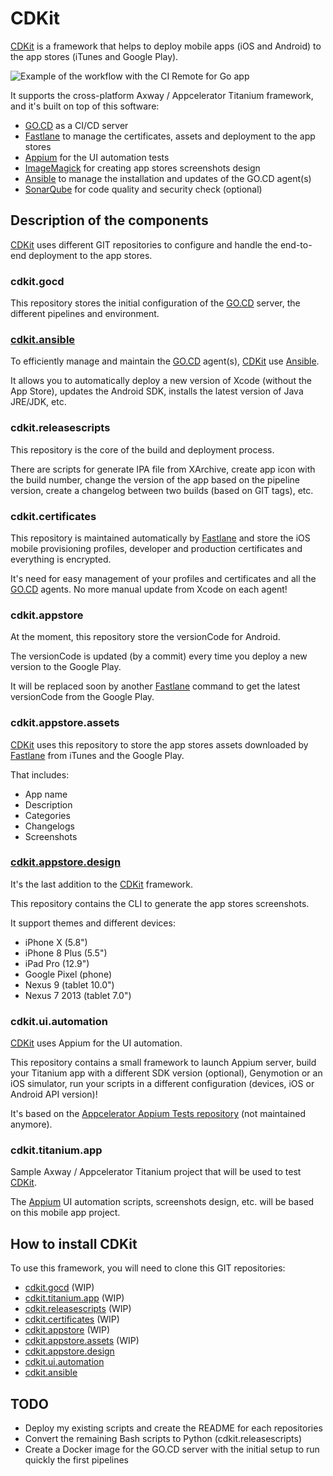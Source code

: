 # CDKit

[CDKit](https://cdkits.org) is a framework that helps to deploy mobile apps (iOS and Android) to the app stores (iTunes and Google Play).

![Example of the workflow with the CI Remote for Go app](https://github.com/timoa/cdkit/raw/master/docs/img/visual-stream-map-example.png)

It supports the cross-platform Axway / Appcelerator Titanium framework, and it's built on top of this software:

- [GO.CD](https://www.gocd.org/) as a CI/CD server
- [Fastlane](https://fastlane.tools/) to manage the certificates, assets and deployment to the app stores
- [Appium](http://appium.io/) for the UI automation tests
- [ImageMagick](https://www.imagemagick.org/) for creating app stores screenshots design
- [Ansible](https://www.ansible.com/) to manage the installation and updates of the GO.CD agent(s)
- [SonarQube](https://www.sonarqube.org/) for code quality and security check (optional)

## Description of the components

[CDKit](https://cdkits.org) uses different GIT repositories to configure and handle the end-to-end deployment to the app stores.

### cdkit.gocd

This repository stores the initial configuration of the [GO.CD](https://www.gocd.org/) server, the different pipelines and environment.

### [cdkit.ansible](https://github.com/timoa/cdkit.ansible)

To efficiently manage and maintain the [GO.CD](https://www.gocd.org/) agent(s), [CDKit](https://cdkits.org) use [Ansible](https://www.ansible.com/).

It allows you to automatically deploy a new version of Xcode (without the App Store), updates the Android SDK, installs the latest version of Java JRE/JDK, etc.

### cdkit.releasescripts

This repository is the core of the build and deployment process.

There are scripts for generate IPA file from XArchive, create app icon with the build number, change the version of the app based on the pipeline version, create a changelog between two builds (based on GIT tags), etc.

### cdkit.certificates

This repository is maintained automatically by [Fastlane](https://fastlane.tools/) and store the iOS mobile provisioning profiles, developer and production certificates and everything is encrypted.

It's need for easy management of your profiles and certificates and all the [GO.CD](https://www.gocd.org/) agents. No more manual update from Xcode on each agent!

### cdkit.appstore

At the moment, this repository store the versionCode for Android.

The versionCode is updated (by a commit) every time you deploy a new version to the Google Play.

It will be replaced soon by another [Fastlane](https://fastlane.tools/) command to get the latest versionCode from the Google Play.

### cdkit.appstore.assets

[CDKit](https://cdkits.org) uses this repository to store the app stores assets downloaded by [Fastlane](https://fastlane.tools/) from iTunes and the Google Play.

That includes:

- App name
- Description
- Categories
- Changelogs
- Screenshots

### [cdkit.appstore.design](https://github.com/timoa/cdkit.appstore.design)

It's the last addition to the [CDKit](https://cdkits.org) framework.

This repository contains the CLI to generate the app stores screenshots.

It support themes and different devices:

- iPhone X (5.8")
- iPhone 8 Plus (5.5")
- iPad Pro (12.9")
- Google Pixel (phone)
- Nexus 9 (tablet 10.0")
- Nexus 7 2013 (tablet 7.0")

### cdkit.ui.automation

[CDKit](https://cdkits.org) uses Appium for the UI automation.

This repository contains a small framework to launch Appium server, build your Titanium app with a different SDK version (optional), Genymotion or an iOS simulator, run your scripts in a different configuration (devices, iOS or Android API version)!

It's based on the [Appcelerator Appium Tests repository](https://github.com/appcelerator/appium-tests) (not maintained anymore).

### cdkit.titanium.app

Sample Axway / Appcelerator Titanium project that will be used to test [CDKit](https://cdkits.org).

The [Appium](http://appium.io/) UI automation scripts, screenshots design, etc. will be based on this mobile app project.

## How to install CDKit

To use this framework, you will need to clone this GIT repositories:

- [cdkit.gocd](https://github.com/timoa/cdkit.gocd) (WIP)
- [cdkit.titanium.app](https://github.com/timoa/cdkit.titanium.app) (WIP)
- [cdkit.releasescripts](https://github.com/timoa/cdkit.releasescripts) (WIP)
- [cdkit.certificates](https://github.com/timoa/cdkit.certificates) (WIP)
- [cdkit.appstore](https://github.com/timoa/cdkit.appstore) (WIP)
- [cdkit.appstore.assets](https://github.com/timoa/cdkit.appstore.assets) (WIP)
- [cdkit.appstore.design](https://github.com/timoa/cdkit.appstore.design)
- [cdkit.ui.automation](https://github.com/timoa/cdkit.ui.automation)
- [cdkit.ansible](https://github.com/timoa/cdkit.ansible)

## TODO

- Deploy my existing scripts and create the README for each repositories
- Convert the remaining Bash scripts to Python (cdkit.releasescripts)
- Create a Docker image for the GO.CD server with the initial setup to run quickly the first pipelines
